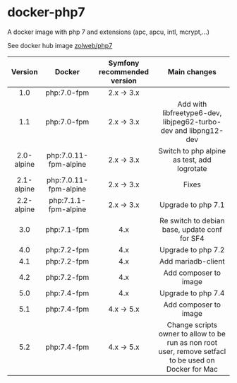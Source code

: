 # docker-php7

A docker image with php 7 and extensions (apc, apcu, intl, mcrypt,...)

See docker hub image [zolweb/php7](https://hub.docker.com/r/zolweb/php7/)


| Version        | Docker                       | Symfony recommended version | Main changes |
|:--------------:|:----------------------------:|:---------------------------:|:------------:|
| 1.0            | php:7.0-fpm                  | 2.x -> 3.x                  ||
| 1.1            | php:7.0-fpm                  | 2.x -> 3.x                  | Add with libfreetype6-dev, libjpeg62-turbo-dev and libpng12-dev |
| 2.0-alpine     | php:7.0.11-fpm-alpine        | 2.x -> 3.x                  | Switch to php alpine as test, add logrotate |
| 2.1-alpine     | php:7.0.11-fpm-alpine        | 2.x -> 3.x                  | Fixes |
| 2.2-alpine     | php:7.1.1-fpm-alpine         | 2.x -> 3.x                  | Upgrade to php 7.1 |
| 3.0            | php:7.1-fpm                  | 4.x                         | Re switch to debian base, update conf for SF4 |
| 4.0            | php:7.2-fpm                  | 4.x                         | Upgrade to php 7.2 |
| 4.1            | php:7.2-fpm                  | 4.x                         | Add mariadb-client |
| 4.2            | php:7.2-fpm                  | 4.x                         | Add composer to image |
| 5.0            | php:7.4-fpm                  | 4.x                         | Upgrade to php 7.4 |
| 5.1            | php:7.4-fpm                  | 4.x -> 5.x                  | Add composer to image |
| 5.2            | php:7.4-fpm                  | 4.x -> 5.x                  | Change scripts owner to allow to be run as non root user, remove setfacl to be used on Docker for Mac |
